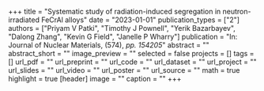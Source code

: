 +++
title = "Systematic study of radiation-induced segregation in neutron-irradiated FeCrAl alloys"
date = "2023-01-01"
publication_types = ["2"]
authors = ["Priyam V Patki", "Timothy J Pownell", "Yerik Bazarbayev", "Dalong Zhang", "Kevin G Field", "Janelle P Wharry"]
publication = "In: Journal of Nuclear Materials, (574), _pp. 154205_"
abstract = ""
abstract_short = ""
image_preview = ""
selected = false
projects = []
tags = []
url_pdf = ""
url_preprint = ""
url_code = ""
url_dataset = ""
url_project = ""
url_slides = ""
url_video = ""
url_poster = ""
url_source = ""
math = true
highlight = true
[header]
image = ""
caption = ""
+++
